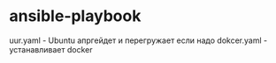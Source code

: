 # ansible-playbook
uur.yaml - Ubuntu апргейдет и перегружает если надо
dokcer.yaml - устанавливает docker
